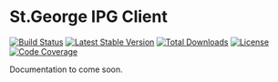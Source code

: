 # St.George IPG Client

[![Build Status](https://travis-ci.org/mitchdav/st-george-ipg.svg?branch=master)](https://travis-ci.org/mitchdav/st-george-ipg)
[![Latest Stable Version](https://poser.pugx.org/mitchdav/st-george-ipg/v/stable.svg)](https://packagist.org/packages/mitchdav/st-george-ipg)
[![Total Downloads](https://poser.pugx.org/mitchdav/st-george-ipg/downloads.svg)](https://packagist.org/packages/mitchdav/st-george-ipg)
[![License](https://poser.pugx.org/mitchdav/st-george-ipg/license.svg)](https://packagist.org/packages/mitchdav/st-george-ipg)
[![Code Coverage](https://coveralls.io/repos/mitchdav/st-george-ipg/badge.svg?branch=master)](https://coveralls.io/r/mitchdav/st-george-ipg?branch=master)

Documentation to come soon.